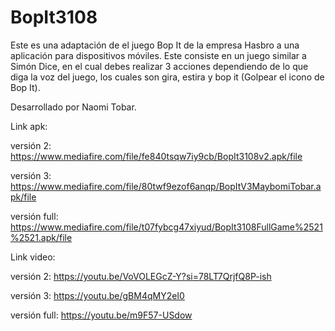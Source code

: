 # BopIt3108
Este es una adaptación de el juego Bop It de la empresa Hasbro a una aplicación
para dispositivos móviles. Este consiste en un juego similar a Simón Dice, en el
cual debes realizar 3 acciones dependiendo de lo que diga la voz del juego, los 
cuales son gira, estira y bop it (Golpear el icono de Bop It).

Desarrollado por Naomi Tobar.

Link apk: 

versión 2:
https://www.mediafire.com/file/fe840tsqw7iy9cb/BopIt3108v2.apk/file


versión 3:
https://www.mediafire.com/file/80twf9ezof6anqp/BopItV3MaybomiTobar.apk/file


versión full:
https://www.mediafire.com/file/t07fybcg47xiyud/BopIt3108FullGame%2521%2521.apk/file

Link video:

versión 2: 
https://youtu.be/VoVOLEGcZ-Y?si=78LT7QrjfQ8P-ish


versión 3:
https://youtu.be/gBM4qMY2eI0


versión full:
https://youtu.be/m9F57-USdow
